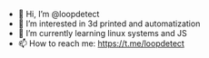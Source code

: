 - 👋 Hi, I’m @loopdetect
- 👀 I’m interested in 3d printed and automatization
- 🌱 I’m currently learning linux systems and JS
- 📫 How to reach me: https://t.me/loopdetect

<!---
loopdetect/loopdetect is a ✨ special ✨ repository because its `README.md` (this file) appears on your GitHub profile.
You can click the Preview link to take a look at your changes.
--->
